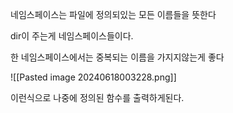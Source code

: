 네임스페이스는 파일에 정의되있는 모든 이름들을 뜻한다

dir이 주는게 네임스페이스들이다.

한 네임스페이스에서는 중복되는 이름을 가지지않는게 좋다

![[Pasted image 20240618003228.png]]

이런식으로 나중에 정의된 함수를 출력하게된다.